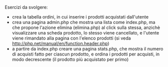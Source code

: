 Esercizi da svolgere:
- crea la tabella ordini, in cui inserire i prodotti acquistati dall'utente
- crea una pagina admin.php che mostra una lista come index.php, ma che propone l'azione elimina (elimina.php) al click sulla stessa, anzichè visualizzare una scheda prodotto, lo stesso viene cancellato, e l'utente viene rimandato alla pagina con l'elenco prodotti (si veda http://php.net/manual/en/function.header.php)
- a partire da index.php creare una pagina stats.php, che mostra il numero di acquisti fatto per ciascun prodotto, e ordina i prodotti per acquisti, in modo decrescente (il prodotto più acquistato per primo)
